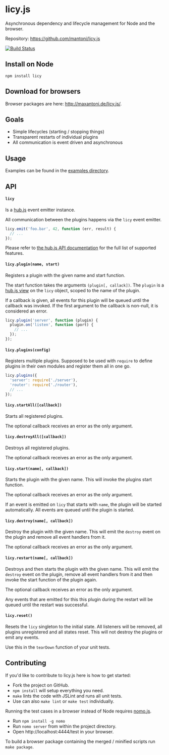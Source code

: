 # licy.js

Asynchronous dependency and lifecycle management for Node and the browser.

Repository: https://github.com/mantoni/licy.js

[![Build Status](https://secure.travis-ci.org/mantoni/licy.js.png?branch=master)](http://travis-ci.org/mantoni/licy.js)

## Install on Node

```
npm install licy
```

## Download for browsers

Browser packages are here: http://maxantoni.de/licy.js/.

## Goals

- Simple lifecycles (starting / stopping things)
- Transparent restarts of individual plugins
- All communication is event driven and asynchronous

## Usage

Examples can be found in the [examples directory](https://github.com/mantoni/licy.js/tree/master/examples).


## API

#### `licy`
Is a [hub.js](http://mantoni.github.com/hub.js/) event emitter instance.

All communication between the plugins happens via the `licy` event emitter.

```js
licy.emit('foo.bar', 42, function (err, result) {
  // ...
});
```

Please refer to [the hub.js API documentation](https://github.com/mantoni/hub.js/wiki/Hub-API) for the full list of supported features.

#### `licy.plugin(name, start)`
Registers a plugin with the given name and start function.

The start function takes the arguments `(plugin[, callack])`. The `plugin` is a [hub.js view](https://github.com/mantoni/hub.js/wiki/Views) on the `licy` object, scoped to the name of the plugin.

If a callback is given, all events for this plugin will be queued until the callback was invoked. If the first argument to the callback is non-null, it is considered an error.

```js
licy.plugin('server', function (plugin) {
  plugin.on('listen', function (port) {
    // ...
  });
});
```

#### `licy.plugins(config)`
Registers multiple plugins. Supposed to be used with `require` to define plugins in their own modules and register them all in one go.

```js
licy.plugins({
  'server': require('./server'),
  'router': require('./router'),
  // ...
});
```

#### `licy.startAll([callback])`
Starts all registered plugins.

The optional callback receives an error as the only argument.

#### `licy.destroyAll([callback])`
Destroys all registered plugins.

The optional callback receives an error as the only argument.

#### `licy.start(name[, callback])`
Starts the plugin with the given name. This will invoke the plugins start function.

The optional callback receives an error as the only argument.

If an event is emitted on `licy` that starts with `name`, the plugin will be started automatically. All events are queued until the plugin is started.

#### `licy.destroy(name[, callback])`
Destroy the plugin with the given name. This will emit the `destroy` event on the plugin and remove all event handlers from it.

The optional callback receives an error as the only argument.

#### `licy.restart(name[, callback])`
Destroys and then starts the plugin with the given name. This will emit the `destroy` event on the plugin, remove all event handlers from it and then invoke the start function of the plugin again.

The optional callback receives an error as the only argument.

Any events that are emitted for this this plugin during the restart will be queued until the restart was successful.

#### `licy.reset()`
Resets the `licy` singleton to the initial state. All listeners will be removed, all plugins unregistered and all states reset. This will not destroy the plugins or emit any events.

Use this in the `tearDown` function of your unit tests.


## Contributing

If you'd like to contribute to licy.js here is how to get started:

 - Fork the project on GitHub.
 - `npm install` will setup everything you need.
 - `make` lints the code with JSLint and runs all unit tests.
 - Use can also `make lint` or `make test` individually.

Running the test cases in a browser instead of Node requires [nomo.js](https://github.com/mantoni/nomo.js).

 - Run `npm install -g nomo`
 - Run `nomo server` from within the project directory.
 - Open http://localhost:4444/test in your browser.

To build a browser package containing the merged / minified scripts run `make package`.
